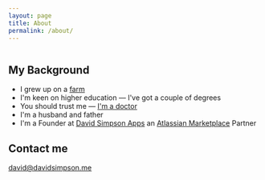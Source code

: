 ```yaml
---
layout: page
title: About
permalink: /about/
---
```


<img src="{{ site.baseurl }}/assets/David-Lambs-1987.jpg" alt="" title="David with newborn Poll Dorset lambs - Christmas 1987">

## My Background

- I grew up on a [farm](https://catlane.co.uk)
- I'm keen on higher education — I've got a couple of degrees
- You should trust me — [I'm a doctor](http://eprints.nottingham.ac.uk/10028/)
- I'm a husband and father
- I'm a Founder at [David Simpson Apps](https://www.dsapps.dev) an [Atlassian Marketplace](https://marketplace.atlassian.com/vendors/15071/david-simpson-apps) Partner


## Contact me

[david@davidsimpson.me](mailto:david@davidsimpson.me)



